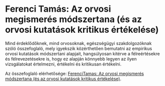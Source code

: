 # Ferenci Tamás: Az orvosi megismerés módszertana (és az orvosi kutatások kritikus értékelése)

Mind érdeklődőknek, mind orvosoknak, egészségügyi szakdolgozóknak szóló összefoglaló, mely igyekszik közérthetően bemutatni az empirikus orvosi kutatások módszertani alapjait, hangsúlyosan kitérve a félreértésekre és félrevezetésekre is, hogy ez alapján könnyebb legyen az ilyen vizsgálatokat értelmezni, értékelni és kritikusan értékelni.

Az összefoglaló elérhetősége: [FerenciTamas: Az orvosi megismerés módszertana (és az orvosi kutatások kritikus értékelése)](https://ferenci-tamas.github.io/orvosi-megismeres-modszertan/).